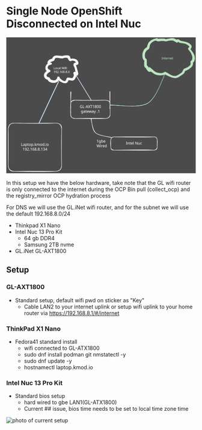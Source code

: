 # Single Node OpenShift Disconnected on Intel Nuc
![image of networking with nuc](images/network-internet-connected.excalidraw.svg)

In this setup we have the below hardware, take note that the GL wifi router is only connected to the internet during the OCP Bin pull (collect_ocp) and the registry_mirror OCP hydration process

For DNS we will use the GL.iNet wifi router, and for the subnet we will use the default 192.168.8.0/24

* Thinkpad X1 Nano
* Intel Nuc 13 Pro Kit
  * 64 gb DDR4
  * Samsung 2TB nvme
* GL.iNet GL-AXT1800

## Setup

### GL-AXT1800
* Standard setup, default wifi pwd on sticker as "Key"
  * Cable LAN2 to your internet uplink or setup wifi uplink to your home router via https://192.168.8.1/#/internet
### ThinkPad X1 Nano
* Fedora41 standard install
  * wifi connected to GL-ATX1800
  * sudo dnf install podman git nmstatectl -y
  * sudo dnf update -y
  * hostnamectl laptop.kmod.io
### Intel Nuc 13 Pro Kit
* Standard bios setup
  * hard wired to gbe LAN1(GL-ATX1800)
  * Current ## issue, bios time needs to be set to local time zone time

![photo of current setup](images/hardware-setup.png)




